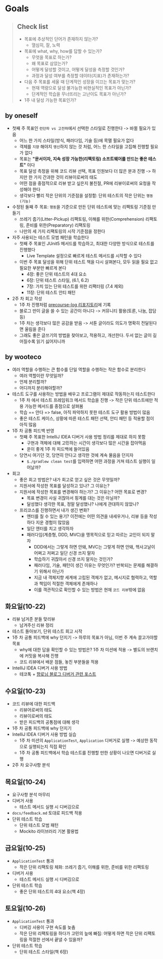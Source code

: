 # Goals

> ## Check list
> - 목표에 추상적인 단어가 존재하지 않는가?
>   - 열심히, 잘, 노력
> - 목표에 what, why, how를 답할 수 있는가?
>   - 무엇을 목표로 하는가?
>   - 왜 목표로 삼았는가?
>   - 어떻게 달성할 것이고, 어떻게 달성을 측정할 것인가?
>   - 과정과 달성 여부를 측정할 데이터(지표)가 존재하는가?
> - 다음 주 목표를 세울 때 단계적인 성장을 이끄는 목표가 맞는가?
>   - 현재 역량으로 달성 불가능한 비현실적인 목표가 아닌가?
>   - 단계적인 학습을 무너뜨리는 고난이도 목표가 아닌가?
> - 1주 내 달성 가능한 목표인가?

## by oneself
- 첫째 주 목표인 `런던파 vs 고전파`에서 선택한 스타일로 진행한다 -> 바뀔 필요가 있음
  - 어느 한 가지 스타일(방식, 패러다임, 기술 등)에 목맬 필요가 없다
  - 객체를 `지향` 해야지 `맹신`하지 않는 것 처럼, 어느 한 스타일을 고집해 진행할 필요가 없다
  - 목표는 **"문서이자, 지속 성장 가능한(리팩토링) 소프트웨어를 만드는 좋은 테스트"** 이다
  - 목표 달성 측정을 위해 코드 리뷰 선택, 목표 인원보다 더 많은 분과 진행 -> 하지만 한 가지 간과한 것이 리뷰이로써의 태도
  - 어떤 점을 중점적으로 리뷰 받고 싶은지 불친절, PR에 리뷰이로써의 요청을 작성해야 한다
  - 생각보다 빨리 작은 단위의 기준점을 설정함: 단위 테스트의 작은 단위는 `행동(기능)`
- 수정된 둘째 주 목표: `행동`을 기준으로 만든 단위 테스트에 맞는 리팩토링 기준점 만들기
  - 쓰레기 줍기(Litter-Pickup) 리팩토링, 이해를 위한(Comprehension) 리팩토링, 준비를 위한(Preparatory) 리팩토링
  - 나만의 세 가지 리팩토링의 시작 기준점을 정한다
- 자주 사용되는 테스트 모범 패턴을 학습한다
  - 첫째 주 목표인 JUnit5 메서드를 학습하고, 최대한 다양한 방식으로 테스트를 진행했다
    - Live Template 설정으로 빠르게 테스트 메서드를 시작할 수 있다
  - 이번 주 목표 달성을 위해 단위 테스트 책을 다시 살펴본다, 모두 읽을 필요 없고 필요한 부분만 빠르게 본다
    - 4장: 좋은 단위 테스트의 4대 요소
    - 6장: 단위 테스트 스타일, (6.1, 6.2)
    - 7장: 가치 있는 단위 테스트를 위한 리팩터링 (7.4 제외)
    - 11장: 단위 테스트 안티 패턴
- 2주 차 회고 작성
  - 1주 차 진행처럼 [precourse-log 리포지토리](https://github.com/ykmxxi/precourse-log)에 기록
  - 블로그 만이 글을 쓸 수 있는 공간이 아니다 -> 커뮤니티 활용(토론, 나눔, 잡담 등)
  - 1주 차는 생각보다 많은 공감을 받음 -> 서툰 글이라도 의도가 명확히 전달된다면 울림을 준다
  - 그래도 좋은 글쓰기의 방법을 찾아보고, 적용하고, 개선한다. 두서 없는 글이 길어질수록 읽기 싫어지니까

## by wooteco
- 여러 역할을 수행하는 큰 함수를 단일 역할을 수행하는 작은 함수로 분리한다
  - 여러 역할이란 무엇일까?
  - 언제 분리할까?
  - 어디까지 분리해야할까?
- 테스트 도구를 사용하는 방법을 배우고 프로그램이 제대로 작동하는지 테스트한다
  - 1주 차 에서 테스트 프레임워크 메서드 학습을 진행 -> 작은 단위 테스트에만 적용 가능한 메서드를 중점으로 살펴봄
  - 학습 == 안다 => false, 아직 파악하지 못한 테스트 도구 활용 방법이 많음
  - 좋은 테스트 케이스, 상황에 따른 테스트 패턴 선택, 안티 패턴 등 적용할 점이 아직 많음 
- 1주 차 공통 피드백 반영
  - 첫째 주 목표한 IntelliJ IDEA 디버거 사용 방법 정리를 제대로 하지 못함
    - 구현과 객체에 대해 고민하는 시간이 생각보다 많은 시간을 잡아먹음
    - 운이 좋게 1주 차 피드백에 들어있음
  - 당연시 여기던 것, 당연히 안다고 생각한 것에 계속 물음을 던지자
    - `$./gradlew clean test`를 입력하면 어떤 과정을 거쳐 테스트 실행이 일어날까?
- 회고
  - 좋은 회고 방법은? 내가 회고로 얻고 싶은 것은 무엇일까?
  - 지원서에 작성한 목표를 달성하고 있나? 그 이유는?
  - 지원서에 작성한 목표를 변경해야 하는가? 그 이유는? 어떤 목표로 변경?
    - 목표 변경이 사실 귀찮아서 핑계를 대는 것은 아닐까?
    - 달성했다 생각한 목표, 정말 달성했나? 나에게 관대하지 않았나?
  - 프리코스를 진행하면서 내가 생긴 변화?
    - 엔터를 칠 수 있는 용기? 이전에는 어떤 의견을 내세우거나, 리뷰 등을 작성하다 지운 경험이 많았음
    - 일단 엔터를 치고 생각하자
    - 패러다임(계층형, DDD, MVC)을 맹목적으로 믿고 따르는 교인이 되지 말자
      - DDD에서는 그렇게 하면 안돼, MVC는 그렇게 하면 안돼, 헥사고날이 어쩌고 저쩌고 일단 신경 쓰지 말자
      - 학습하기 귀찮아서 신경 쓰지 말자는 것인가?
      - 패러다임, 기술, 패턴이 생긴 이유는 무엇인가? 반복되는 문제를 해결하기 위해서 아닌가
      - 지금 내 객체지향 세계에 고립된 객체가 없고, 메시지로 협력하고, 역할과 책임이 적절한 객체에게 존재하나
      - 이를 객관적으로 확인할 수 있는 방법은 현재 `코드 리뷰`밖에 없음 

## 화요일(10-22)
- 리뷰 남겨준 분들 맞리뷰
  - 남겨주신 리뷰 정리
- 테스트 돌아보기, 단위 테스트 회고 시작
- 1주 차 공통 피드백에 why 던지기 -> 하루의 목표가 아님, 이번 주 계속 끌고가야할 목표
  - why에 대한 답을 확인할 수 있는 방법은? 1주 차 미션에 적용 -> 별도의 브랜치에 커밋을 복사해 진행
  - 코드 리뷰에서 배운 점들, 놓친 부분들을 적용
- IntelliJ IDEA 디버거 사용 방법
  - 테코톡 + [향로님 블로그 디버거 관련 포스트](https://jojoldu.tistory.com/149)

## 수요일(10-23)
- 코드 리뷰에 대한 피드백
  - 리뷰어로써의 태도
  - 리뷰이로써의 태도
  - 받은 피드백의 공통점에 대해 생각
- 1주 차 공통 피드백에 why 던지기
- IntelliJ IDEA 디버거 사용 방법 실습
  - 1주 차 미션의 `ApplicationTest`, `Application` 디버거로 실행 -> 예상한 동작으로 실행되는지 직접 확인
  - 1주 차 공통 피드백에서 학습 테스트를 진행할 만한 상황이 나오면 디버거로 실행
- 2주 차 요구사항 분석

## 목요일(10-24)
- 요구사항 분석 마무리
- 디버거 사용
  - 테스트 메서드 실행 시 디버깅으로
- `docs/feedback.md` 토대로 피드백 적용
- 단위 테스트 학습
  - 단위 테스트 모범 패턴
  - Mockito 라이브러리 기본 활용법 

## 금요일(10-25)
- `ApplicationTest` 통과
  - 작은 단위 리팩토링 체화: 쓰레기 줍기, 이해를 위한, 준비를 위한 리팩토링
- 디버거 사용
  - 테스트 메서드 실행 시 디버깅으로
- 단위 테스트 학습
  - 좋은 단위 테스트의 4대 요소(책 4장)

## 토요일(10-26)
- `ApplicationTest` 통과
  - 디버깅 사용이 구현 속도를 늦춤
  - 작은 단위 리팩토링을 하다가 고민의 늪에 빠짐: 어떻게 하면 작은 단위 리팩토링을 적절한 선에서 끝낼 수 있을까?
- 단위 테스트 학습
  - 단위 테스트 스타일(책 6장)
